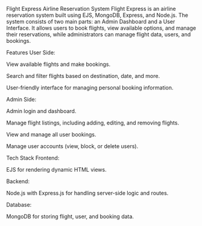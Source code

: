 Flight Express Airline Reservation System
Flight Express is an airline reservation system built using EJS, MongoDB, Express, and Node.js. The system consists of two main parts: an Admin Dashboard and a User Interface. It allows users to book flights, view available options, and manage their reservations, while administrators can manage flight data, users, and bookings.

Features
User Side:

View available flights and make bookings.

Search and filter flights based on destination, date, and more.

User-friendly interface for managing personal booking information.

Admin Side:

Admin login and dashboard.

Manage flight listings, including adding, editing, and removing flights.

View and manage all user bookings.

Manage user accounts (view, block, or delete users).

Tech Stack
Frontend:

EJS for rendering dynamic HTML views.

Backend:

Node.js with Express.js for handling server-side logic and routes.

Database:

MongoDB for storing flight, user, and booking data.
